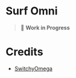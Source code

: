 # Surf Omni

> 🚧 **Work in Progress**

# Credits

- [SwitchyOmega](https://github.com/FelisCatus/SwitchyOmega)
